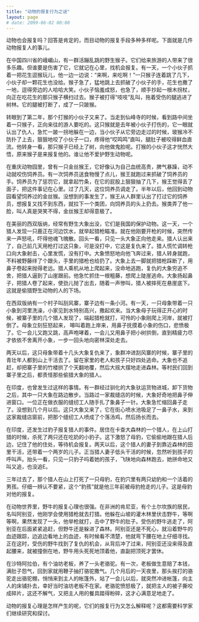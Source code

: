 ```yaml
---
title: "动物的报复行为之谜"
layout: page
# date: 2099-06-02 00:00
---
```


动物也会报复吗？回答是肯定的，而目动物的报复手段多种多样呢。下面就是几件动物报复人的事儿。

在中国四川省的峨嵋山，有一群活蹦乱跳的野生猴子。它们给来旅游的人带来了很多乐趣。但谁要是伤害了它，它就记在心里，找机会报复。有一天，一个小伙子抓着一把花生逗猴玩儿，他一边一边说：“来啊，来吃啊！”一只猴子连着跳了几下，小伙子却一颗花生也没给。猴子急了，猛地跳上去抓破了小伙子的手，花生也撒了一地，逗得旁边的人哈哈大笑。小伙子恼羞成怒，也急了，顺手抄起一根木拐杖，向正在吃花生的那只猴子横扫过去。猴子被打得“吱吱”乱叫，拖着受伤的腿逃进了树林。它的腿被打断了，成了一只跛猴。

转眼到了第二年，那个打猴的小伙子又来了。当走到仙峰寺的时候，看到路中间坐着一只猴子，正向来往的游人要吃的。这只猴就是去年被小伙子打伤的，它一眼就认出了仇人，急忙一跛一拐地躲在一边，当小伙子从它旁边走过的时候，玻猴冷不防扑了上去，狠狠地咬了小伙子一口，疼得他“哎鸣鸣”直叫，腿肚子被咬得鲜血直流。他转身一看，那只猴子已经上了树，向他做鬼脸呢。打猴的小伙子这才恍然大悟，原来猴子是来报复他的。谁让他不爱护野生动物呢。

在重庆动物园里，曾有一只金丝猴王，它好像认为自己血统高贵，脾气暴躁，动不动就咬伤饲养员。有一次饲养员送食物慢了点儿，猴王就跑过来抓破了饲养员的手。饲养员为了惩罚它，就拿起竹条，在它的屁股上狠狠抽了几下，猴王觉得丢了面子，把这件事记在心里。过了几天，这位饲养员调走了。半年以后，他回到动物园看望饲养过的金丝猴。没想到的事发生了，猴王从人群里认出了打过它的饲养员，想报复又找不到东西，就拉下一个类团，向饲养员的头上扔去。猴类弄了他一脸，叫人真是哭笑不得，金丝猴王却得意极了。

在美丽的西双版纳，经常有野生大象出没，它们是我国的保护动物。这一天，一个猎人发现一只鹿正在河边饮水，就举起猎枪瞄准。就在他刚要开枪的时候，突然传来一声怒吼，吓得他魂飞魄散。回头一看，只见一头大象正向他走来。猎人认出来了，自己前几天用枪打过这只象，可是没打中，它这是复仇来了。猎人慌忙调转枪口向大象射击，心里发慌，没有打中。大象愤怒地向他飞奔过来，猎人转身就跑，不料被野藤绊了个跟头，手里的猎枪也给扔了。大象上去一脚就把猎枪踩断了，用鼻子卷起来抛得老远。猎人乘机从地上爬起来，没命地逃跑，复仇的大象穷追不舍，把猎人逼到了山崖跟前。他急忙抓住一根粗藤，想爬上陡崖逃命。大象扬起鼻子，把猎人卷了起来，使劲儿抛了出去，随着一声惨叫，猎人被摔死在悬崖底下。这就是偷猎野生动物的人的下场。

在西双版纳有一个村子叫刮风寨，寨子边有一条小河。有一天，一只母象带着一只小象到河里洗澡，小家见到水特别高兴，撒起欢来。当大象母子玩得正开心的时候，被寨子里的几个猎人发现了，端起猎枪就打，可怜的小象刚爬上河岸，就被打倒了。母象立刻狂怒起来，
嗥叫着跑上岸来，用鼻子抚摸着小象的伤口，悲愤极了。它一会儿又跑又跳，高声咆哮着，一会儿又用鼻子把小树拱倒，直到精疲力尽才依依不舍离开小象，一步一回头地向密林深处走去。

两天以后，这只母象带着十几头大象复仇来了，象群冲进刮风寨的时候，寨子里的青壮年人都到山上干活去了。留在家里的老人和孩子只好四处逃命。大象也不追赶，却把寨子里的竹楼拱了个天翻地覆，然后大摇大摆地走进森林。等村民们回到寨子里之后，都责怪那些偷猎大象的猎人。

在印度，也曾发生过这样的事情。有一群经过驯化的大象驮运货物进城，卸下货物之后，其中一只大象在路边散步。当路过一家裁缝店的时候，大象好奇地把鼻子伸进窗口。一位正在做衣服的缝纫工人随手扎了象鼻子一针。大象急忙缩回鼻子走了。没想到几个月以后。这只大象又来了，它在街心喷水池吸足了一鼻子水，来到这家裁缝店窗前，把那个缝纫工人喷成了个落汤鸡，然后扬长而去。

在印度，还发生过豹子报复猎人的事件。居住在卡查大森林的一个猎人，在上山打猎的时候，杀死了两只还在吃奶的小豹子。这下激怒了母豹，它偷偷地跟在猎人后边，记住了他的住处，等待机会报复。两天以后，这个猎人的妻子到靠近森林的田里干活，还带着一个两岁的儿子。正当猎人妻子低头干活的时候，忽然听到孩子的呼叫声。抬头一看，只见一只豹子吗着她的孩子，飞陕地向森林跑去，她拼命地又叫又追，也没追E。

三年过去了，那个猎人在山上打死了一只母豹，在豹穴里有两只幼豹和一个活着的男孩。仔细一辨认不要紧，这个“豹孩”就是他三年前被母豹抢走的儿子。这是母豹对他的报复。

在动物世界里，野牛的报复心理也很强。在非洲的肯尼亚，有个土尔坎族的居民，名叫阿别亚，他刚学会使用猎枪就去打猎。他躲在山坡的灌木林里伏击野牛，等啊等啊，果然发现了一头，他举枪就打，击中了野牛的肚子。受伤的野牛逃走了，阿别亚在后面紧紧追赶，但野牛还是躲进了森林。阿别亚还是不死心，就沿着野牛的血迹跟踪，边追边看地上的血迹，有时候看不清楚，他就弯下腰在地上仔细寻找。正在这时，受伤的野牛找到了复仇的机会，从背后冲了过来，阿别亚还没来得及直起腰来，就被撞倒在地，野牛用头死死地顶着他，直副把顶死才罢休。

在沙特阿拉伯，有个油坊老板，养了一头老骆驼。有一次，老板做生意赔了本钱，满肚子怨气，回到家就用鞭子抽打骆驼撒气。几个月后的一天夜里，那头挨打的骆驼走出骆驼棚，悄悄来到主人的帐篷外，站了一会儿以后，就突然冲进帐篷，向主人的床铺扑去，幸好当时油坊老板不在家。老骆驼愤怒极了，就把主人的被子撕咬成碎片，这还不解气，又把主人用的餐具踏得粉碎，这才心满意足地走了。

动物的报复心理是怎样产生的呢，它们的报复行为又怎么解释呢？这都需要科学家们继续研究和探讨。


